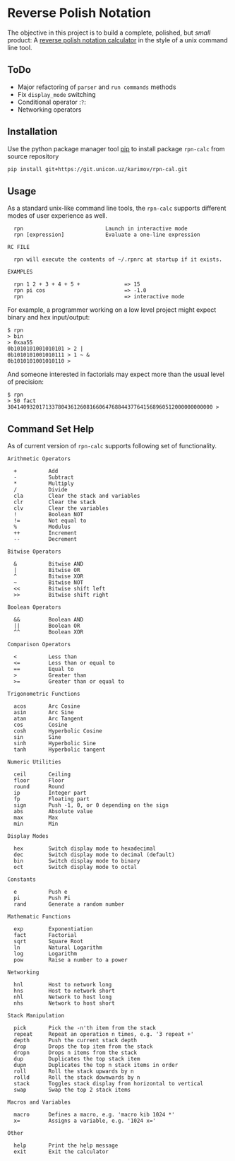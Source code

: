 # Reverse Polish Notation

The objective in this project is to build a complete, polished, but _small_ product: A 
[reverse polish notation calculator](https://en.wikipedia.org/wiki/Reverse_Polish_notation) in the style of a unix command line tool.

## ToDo
  * Major refactoring of `parser` and `run commands` methods
  * Fix `display_mode` switching 
  * Conditional operator :`?`:
  * Networking operators

## Installation
Use the python package manager tool [pip](https://pip.pypa.io/en/stable/) to install package `rpn-calc` from source repository
```bash
pip install git+https://git.unicon.uz/karimov/rpn-cal.git
```

## Usage

As a standard unix-like command line tools, the `rpn-calc` supports different modes of user experience as well.

      rpn                          Launch in interactive mode
      rpn [expression]             Evaluate a one-line expression

    RC FILE

      rpn will execute the contents of ~/.rpnrc at startup if it exists.

    EXAMPLES

      rpn 1 2 + 3 + 4 + 5 +              => 15
      rpn pi cos                         => -1.0
      rpn                                => interactive mode

For example, a programmer working on a low level project might expect binary and hex input/output:

    $ rpn
    > bin
    > 0xaa55
    0b1010101001010101 > 2 |
    0b1010101001010111 > 1 ~ &
    0b1010101001010110 >

And someone interested in factorials may expect more than the usual level of precision:

    $ rpn
    > 50 fact
    30414093201713378043612608166064768844377641568960512000000000000 >

## Command Set Help

As of current version of `rpn-calc` supports following set of functionality.

    Arithmetic Operators

      +          Add
      -          Subtract
      *          Multiply
      /          Divide
      cla        Clear the stack and variables
      clr        Clear the stack
      clv        Clear the variables
      !          Boolean NOT
      !=         Not equal to
      %          Modulus
      ++         Increment
      --         Decrement

    Bitwise Operators

      &          Bitwise AND
      |          Bitwise OR
      ^          Bitwise XOR
      ~          Bitwise NOT
      <<         Bitwise shift left
      >>         Bitwise shift right

    Boolean Operators

      &&         Boolean AND
      ||         Boolean OR
      ^^         Boolean XOR

    Comparison Operators

      <          Less than
      <=         Less than or equal to
      ==         Equal to
      >          Greater than
      >=         Greater than or equal to

    Trigonometric Functions

      acos       Arc Cosine
      asin       Arc Sine
      atan       Arc Tangent
      cos        Cosine
      cosh       Hyperbolic Cosine
      sin        Sine
      sinh       Hyperbolic Sine
      tanh       Hyperbolic tangent

    Numeric Utilities

      ceil       Ceiling
      floor      Floor
      round      Round
      ip         Integer part
      fp         Floating part
      sign       Push -1, 0, or 0 depending on the sign
      abs        Absolute value
      max        Max
      min        Min

    Display Modes

      hex        Switch display mode to hexadecimal
      dec        Switch display mode to decimal (default)
      bin        Switch display mode to binary
      oct        Switch display mode to octal

    Constants

      e          Push e
      pi         Push Pi
      rand       Generate a random number

    Mathematic Functions

      exp        Exponentiation
      fact       Factorial
      sqrt       Square Root
      ln         Natural Logarithm
      log        Logarithm
      pow        Raise a number to a power

    Networking

      hnl        Host to network long
      hns        Host to network short
      nhl        Network to host long
      nhs        Network to host short

    Stack Manipulation

      pick       Pick the -n'th item from the stack
      repeat     Repeat an operation n times, e.g. '3 repeat +'
      depth      Push the current stack depth
      drop       Drops the top item from the stack
      dropn      Drops n items from the stack
      dup        Duplicates the top stack item
      dupn       Duplicates the top n stack items in order
      roll       Roll the stack upwards by n
      rolld      Roll the stack downwards by n
      stack      Toggles stack display from horizontal to vertical
      swap       Swap the top 2 stack items

    Macros and Variables

      macro      Defines a macro, e.g. 'macro kib 1024 *'
      x=         Assigns a variable, e.g. '1024 x='

    Other

      help       Print the help message
      exit       Exit the calculator